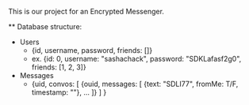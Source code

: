 This is our project for an Encrypted Messenger.

** Database structure:
- Users
    - {id, username, password, friends: []}
    - ex. {id: 0, username: "sashachack", password: "SDKLafasf2g0", friends: [1, 2, 3]}
- Messages
    - {uid, convos: 
        [
            {ouid, messages: [ {text: "SDLI77", fromMe: T/F, timestamp: ""}, ... ]}
        ]
      }
